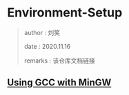 # Environment-Setup
> author : 刘笑
>
> date : 2020.11.16
>
> remarks : 该仓库文档链接



## [Using GCC with MinGW](https://github.com/lsmilesmile/Environment-Setup/blob/felix/VscodeUsingGCCWithMinGW.md)





